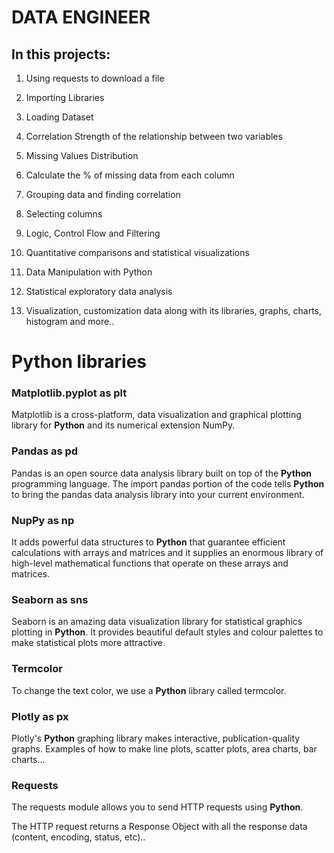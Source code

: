 
# **DATA ENGINEER**

## In this projects:

1. Using requests to download a file

2. Importing Libraries

3. Loading Dataset 

4. Correlation Strength of the relationship between two variables

5. Missing Values Distribution

6. Calculate the % of missing data from each column

7. Grouping data and finding correlation

8. Selecting columns

9. Logic, Control Flow and Filtering

10. Quantitative comparisons and statistical visualizations

11. Data Manipulation with Python

12. Statistical exploratory data analysis

13. Visualization, customization data along with its libraries, graphs, charts, histogram and more..


# Python libraries

### Matplotlib.pyplot as plt

Matplotlib is a cross-platform, data visualization and graphical plotting library for **Python** and its numerical extension NumPy.

### Pandas as pd

Pandas is an open source data analysis library built on top of the **Python** programming language. The import pandas portion of the code tells **Python** to bring the pandas data analysis library into your current environment.

### NupPy as np

It adds powerful data structures to **Python** that guarantee efficient calculations with arrays and matrices and it supplies an enormous library of high-level mathematical functions that operate on these arrays and matrices.

### Seaborn as sns

Seaborn is an amazing data visualization library for statistical graphics plotting in **Python**. It provides beautiful default styles and colour palettes to make statistical plots more attractive.

### Termcolor

To change the text color, we use a **Python** library called termcolor.

### Plotly as px 

Plotly's **Python** graphing library makes interactive, publication-quality graphs. Examples of how to make line plots, scatter plots, area charts, bar charts...

### Requests

The requests module allows you to send HTTP requests using **Python**.

The HTTP request returns a Response Object with all the response data (content, encoding, status, etc)..